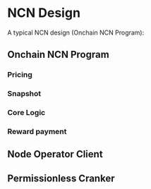 # NCN Design

A typical NCN design (Onchain NCN Program):

## Onchain NCN Program

### Pricing

### Snapshot

### Core Logic

### Reward payment

## Node Operator Client

## Permissionless Cranker

